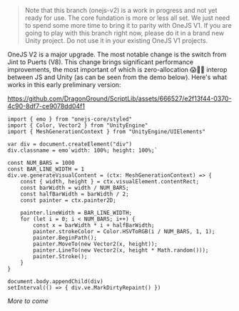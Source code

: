 > Note that this branch (onejs-v2) is a work in progress and not yet ready for use. The core fundation is more or less all set. We just need to spend some more time to bring it to parity with OneJS V1. If you are going to play with this branch right now, please do it in a brand new Unity project. Do not use it in your existing OneJS V1 projects.

OneJS V2 is a major upgrade. The most notable change is the switch from Jint to Puerts (V8). This change brings significant performance improvements, the most important of which is zero-allocation 😱🤯🎉 interop between JS and Unity (as can be seen from the demo below). Here's what works in this early preliminary version: 

https://github.com/DragonGround/ScriptLib/assets/666527/e2f13f44-0370-4c90-8df7-ce9078dd04f1

```tsx
import { emo } from "onejs-core/styled"
import { Color, Vector2 } from "UnityEngine"
import { MeshGenerationContext } from "UnityEngine/UIElements"

var div = document.createElement("div")
div.classname = emo`width: 100%; height: 100%;`

const NUM_BARS = 1000
const BAR_LINE_WIDTH = 1
div.ve.generateVisualContent = (ctx: MeshGenerationContext) => {
    const { width, height } = ctx.visualElement.contentRect;
    const barWidth = width / NUM_BARS;
    const halfBarWidth = barWidth / 2;
    const painter = ctx.painter2D;

    painter.lineWidth = BAR_LINE_WIDTH;
    for (let i = 0; i < NUM_BARS; i++) {
        const x = barWidth * i + halfBarWidth;
        painter.strokeColor = Color.HSVToRGB(i / NUM_BARS, 1, 1);
        painter.BeginPath();
        painter.MoveTo(new Vector2(x, height));
        painter.LineTo(new Vector2(x, height * Math.random()));
        painter.Stroke();
    }
}

document.body.appendChild(div)
setInterval(() => { div.ve.MarkDirtyRepaint() })
```

_More to come_